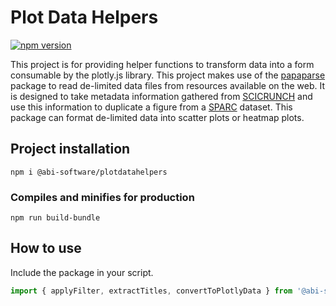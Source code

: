 # Plot Data Helpers

[![npm version](https://badge.fury.io/js/%40abi-software%2Fplotdatahelpers.svg)](https://badge.fury.io/js/%40abi-software%2Fplotdatahelpers)

This project is for providing helper functions to transform data into a form consumable by the plotly.js library.
This project makes use of the [papaparse](https://www.papaparse.com/) package to read de-limited data files from resources available on the web.
It is designed to take metadata information gathered from [SCICRUNCH](https://sparc.science/tools-and-resources/ncnLaJM7nMt053Zjv9XHy) and use this information to duplicate a figure from a [SPARC](https://sparc.science) dataset.
This package can format de-limited data into scatter plots or heatmap plots.

## Project installation
```
npm i @abi-software/plotdatahelpers
```

### Compiles and minifies for production
```
npm run build-bundle
```

## How to use
Include the package in your script.
```javascript
import { applyFilter, extractTitles, convertToPlotlyData } from '@abi-software/plotdatahelpers'
```
